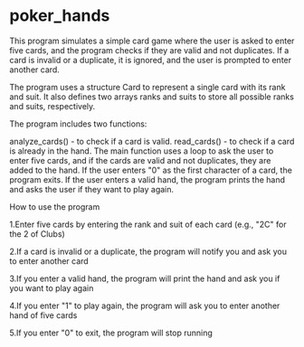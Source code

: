 # poker_hands

This program simulates a simple card game where the user is asked to enter five cards, and the program checks if they are valid and not duplicates. If a card is invalid or a duplicate, it is ignored, and the user is prompted to enter another card.

The program uses a structure Card to represent a single card with its rank and suit. It also defines two arrays ranks and suits to store all possible ranks and suits, respectively.

The program includes two functions:

analyze_cards() - to check if a card is valid.
read_cards() - to check if a card is already in the hand.
The main function uses a loop to ask the user to enter five cards, and if the cards are valid and not duplicates, they are added to the hand. If the user enters "0" as the first character of a card, the program exits. If the user enters a valid hand, the program prints the hand and asks the user if they want to play again.

How to use the program

1.Enter five cards by entering the rank and suit of each card (e.g., "2C" for the 2 of Clubs)

2.If a card is invalid or a duplicate, the program will notify you and ask you to enter another card

3.If you enter a valid hand, the program will print the hand and ask you if you want to play again

4.If you enter "1" to play again, the program will ask you to enter another hand of five cards

5.If you enter "0" to exit, the program will stop running
